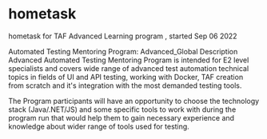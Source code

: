 # hometask
hometask for TAF Advanced Learning program , started Sep 06 2022

Automated Testing Mentoring Program: Advanced_Global
Description
Advanced Automated Testing Mentoring Program is intended for E2 level specialists and covers wide range of advanced test automation technical topics in fields of UI and API testing, working with Docker, TAF creation from scratch and it's integration with the most demanded testing tools.

The Program participants will have an opportunity to choose the technology stack (Java/.NET/JS) and some specific tools to work with during the program run that would help them to gain necessary experience and knowledge about wider range of tools used for testing.

 
